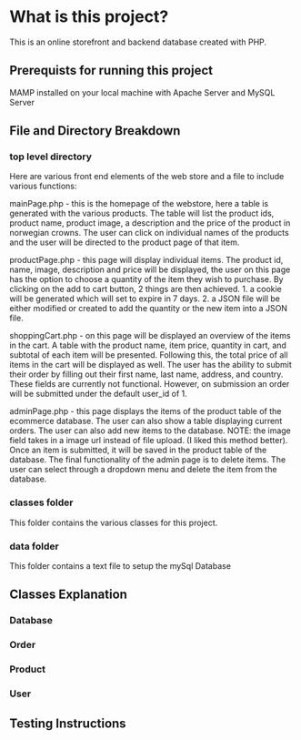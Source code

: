 # What is this project?
This is an online storefront and backend database created with PHP. 

## Prerequists for running this project
MAMP installed on your local machine with Apache Server and MySQL Server

## File and Directory Breakdown
### top level directory
Here are various front end elements of the web store and a file to include various functions:

mainPage.php - this is the homepage of the webstore, here a table is generated with the various products. The table will list the product ids, product name, product image, a description and the price of the product in norwegian crowns. The user can click on individual names of the products and the user will be directed to the product page of that item.

productPage.php - this page will display individual items. The product id, name, image, description and price will be displayed, the user on this page has the option to choose a quantity of the item they wish to purchase. By clicking on the add to cart button, 2 things are then achieved. 1. a cookie will be generated which will set to expire in 7 days. 2. a JSON file will be either modified or created to add the quantity or the new item into a JSON file. 

shoppingCart.php - on this page will be displayed an overview of the items in the cart. A table with the product name, item price, quantity in cart, and subtotal of each item will be presented. Following this, the total price of all items in the cart will be displayed as well. The user has the ability to submit their order by filling out their first name, last name, address, and country. These fields are currently not functional. However, on submission an order will be submitted under the default user_id of 1. 

adminPage.php - this page displays the items of the product table of the ecommerce database. The user can also show a table displaying current orders. The user can also add new items to the database. NOTE: the image field takes in a image url instead of file upload. (I liked this method better). Once an item is submitted, it will be saved in the product table of the database. The final functionality of the admin page is to delete items. The user can select through a dropdown menu and delete the item from the database.  


### classes folder
This folder contains the various classes for this project.
### data folder
This folder contains a text file to setup the mySql Database

## Classes Explanation

### Database

### Order

### Product

### User

## Testing Instructions



